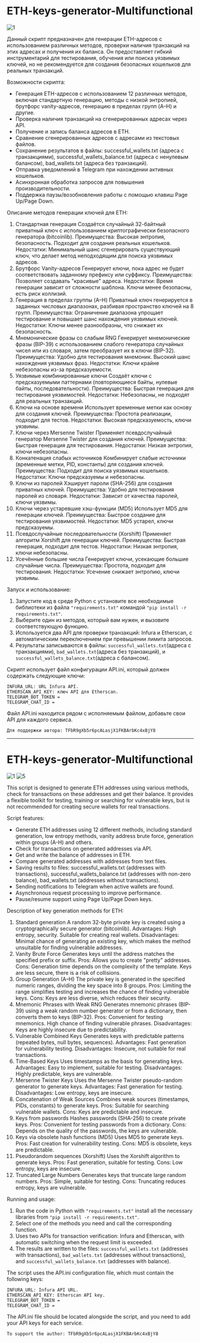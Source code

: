 # ETH-keys-generator-Multifunctional
![1](https://github.com/user-attachments/assets/e72d5fe2-0be9-47bf-bf7d-6dc03c550047)

Данный скрипт предназначен для генерации ETH-адресов с использованием различных методов, проверки наличия транзакций на этих адресах и получения их баланса. Он предоставляет гибкий инструментарий для тестирования, обучения или поиска уязвимых ключей, но не рекомендуется для создания безопасных кошельков для реальных транзакций.

Возможности скрипта:
- Генерация ETH-адресов с использованием 12 различных методов, включая стандартную генерацию, методы с низкой энтропией, брутфорс vanity-адресов, генерацию в пределах групп (A–H) и другие.
- Проверка наличия транзакций на сгенерированных адресах через API.
- Получение и запись баланса адресов в ETH.
- Сравнение сгенерированных адресов с адресами из текстовых файлов.
- Сохранение результатов в файлы: successful_wallets.txt (адреса с транзакциями), successful_wallets_balance.txt (адреса с ненулевым балансом), bad_wallets.txt (адреса без транзакций).
- Отправка уведомлений в Telegram при нахождении активных кошельков.
- Асинхронная обработка запросов для повышения производительности.
- Поддержка паузы/возобновления работы с помощью клавиш Page Up/Page Down.

Описание методов генерации ключей для ETH:
1. Стандартная генерация
Создаётся случайный 32-байтный приватный ключ с использованием криптографически безопасного генератора (bitcoinlib).
Преимущества: Высокая энтропия, безопасность. Подходит для создания реальных кошельков.
Недостатки: Минимальный шанс сгенерировать существующий ключ, что делает метод неподходящим для поиска уязвимых адресов.
2. Брутфорс Vanity-адресов
Генерирует ключи, пока адрес не будет соответствовать заданному префиксу или суффиксу.
Преимущества: Позволяет создавать "красивые" адреса.
Недостатки: Время генерации зависит от сложности шаблона. Ключи менее безопасны, есть риск коллизий.
3. Генерация в пределах группы (A–H)
Приватный ключ генерируется в заданных числовых диапазонах, разбивая пространство ключей на 8 групп.
Преимущества: Ограничение диапазона упрощает тестирование и повышает шанс нахождения уязвимых ключей.
Недостатки: Ключи менее разнообразны, что снижает их безопасность.
4. Мнемонические фразы со слабым RNG
Генерирует мнемонические фразы (BIP-39) с использованием слабого генератора случайных чисел или из словаря, затем преобразует их в ключи (BIP-32).
Преимущества: Удобно для тестирования мнемоник. Высокий шанс нахождения уязвимых фраз.
Недостатки: Ключи крайне небезопасны из-за предсказуемости.
5. Уязвимые комбинированные ключи
Создаёт ключи с предсказуемыми паттернами (повторяющиеся байты, нулевые байты, последовательности).
Преимущества: Быстрая генерация для тестирования уязвимостей.
Недостатки: Небезопасны, не подходят для реальных транзакций.
6. Ключи на основе времени
Использует временные метки как основу для создания ключей.
Преимущества: Простота реализации, подходит для тестов.
Недостатки: Высокая предсказуемость, ключи уязвимы.
7. Ключи через Mersenne Twister
Применяет псевдослучайный генератор Mersenne Twister для создания ключей.
Преимущества: Быстрая генерация для тестирования.
Недостатки: Низкая энтропия, ключи небезопасны.
8. Конкатенация слабых источников
Комбинирует слабые источники (временные метки, PID, константы) для создания ключей.
Преимущества: Подходит для поиска уязвимых кошельков.
Недостатки: Ключи предсказуемы и небезопасны.
9. Ключи из паролей
Хэширует пароли (SHA-256) для создания приватных ключей.
Преимущества: Удобно для тестирования паролей из словаря.
Недостатки: Зависит от качества паролей, ключи уязвимы.
10. Ключи через устаревшие хэш-функции (MD5)
Использует MD5 для генерации ключей.
Преимущества: Быстрое создание для тестирования уязвимостей.
Недостатки: MD5 устарел, ключи предсказуемы.
11. Псевдослучайные последовательности (Xorshift)
Применяет алгоритм Xorshift для генерации ключей.
Преимущества: Быстрая генерация, подходит для тестов.
Недостатки: Низкая энтропия, ключи небезопасны.
12. Усечённые большие числа
Генерирует ключи, усекающие большие случайные числа.
Преимущества: Простота, подходит для тестирования.
Недостатки: Усечение снижает энтропию, ключи уязвимы.

Запуск и использование:
1. Запустите код в среде Python с установите все необходимые библиотеки из файла ```"requirements.txt"``` командой ```"pip install -r requirements.txt"```.
2. Выберите один из методов, который вам нужен, и вызовите соответствующую функцию.
3. Используется два API для проверки транзакций: Infura и Etherscan, с автоматическим переключением при превышении лимита запросов.
4. Результаты записываются в файлы: ```successful_wallets.txt```(адреса с транзакциями), ```bad_wallets.txt```(адреса без транзакций), и ```successful_wallets_balance.txt```(адреса с балансом).

Скрипт использует файл конфигурации API.ini, который должен содержать следующие ключи:
```
INFURA_URL: URL Infura API.
ETHERSCAN_API_KEY: ключ API для Etherscan.
TELEGRAM_BOT_TOKEN = 
TELEGRAM_CHAT_ID = 
```
Файл API.ini находится рядом с исполняемым файлом, добавьте свои API для каждого сервиса. 

    Для поддержки автора: TFbR9gXb5r6pcALasjX1FKBArbKc4xBjY8
-------------------------------------------------------------------------------------------
# ETH-keys-generator-Multifunctional
![1](https://github.com/user-attachments/assets/e72d5fe2-0be9-47bf-bf7d-6dc03c550047)
![5](https://github.com/user-attachments/assets/89857c9b-12d1-4e3c-9a6d-21f92970db62)

This script is designed to generate ETH addresses using various methods, check for transactions on these addresses and get their balance. It provides a flexible toolkit for testing, training or searching for vulnerable keys, but is not recommended for creating secure wallets for real transactions.

Script features:
- Generate ETH addresses using 12 different methods, including standard generation, low entropy methods, vanity address brute force, generation within groups (A-H) and others.
- Check for transactions on generated addresses via API.
- Get and write the balance of addresses in ETH.
- Compare generated addresses with addresses from text files.
- Saving results to files: successful_wallets.txt (addresses with transactions), successful_wallets_balance.txt (addresses with non-zero balance), bad_wallets.txt (addresses without transactions).
- Sending notifications to Telegram when active wallets are found.
- Asynchronous request processing to improve performance.
- Pause/resume support using Page Up/Page Down keys.

Description of key generation methods for ETH:
1. Standard generation
A random 32-byte private key is created using a cryptographically secure generator (bitcoinlib).
Advantages: High entropy, security. Suitable for creating real wallets.
Disadvantages: Minimal chance of generating an existing key, which makes the method unsuitable for finding vulnerable addresses.
2. Vanity Brute Force
Generates keys until the address matches the specified prefix or suffix.
Pros: Allows you to create "pretty" addresses.
Cons: Generation time depends on the complexity of the template. Keys are less secure, there is a risk of collisions.
3. Group Generation (A–H)
The private key is generated in the specified numeric ranges, dividing the key space into 8 groups.
Pros: Limiting the range simplifies testing and increases the chance of finding vulnerable keys.
Cons: Keys are less diverse, which reduces their security.
4. Mnemonic Phrases with Weak RNG
Generates mnemonic phrases (BIP-39) using a weak random number generator or from a dictionary, then converts them to keys (BIP-32).
Pros: Convenient for testing mnemonics. High chance of finding vulnerable phrases.
Disadvantages: Keys are highly insecure due to predictability.
5. Vulnerable Combined Keys
Generates keys with predictable patterns (repeated bytes, null bytes, sequences).
Advantages: Fast generation for vulnerability testing.
Disadvantages: Insecure, not suitable for real transactions.
6. Time-Based Keys
Uses timestamps as the basis for generating keys.
Advantages: Easy to implement, suitable for testing.
Disadvantages: Highly predictable, keys are vulnerable.
7. Mersenne Twister Keys
Uses the Mersenne Twister pseudo-random generator to generate keys.
Advantages: Fast generation for testing.
Disadvantages: Low entropy, keys are insecure.
8. Concatenation of Weak Sources
Combines weak sources (timestamps, PIDs, constants) to generate keys.
Pros: Suitable for searching vulnerable wallets.
Cons: Keys are predictable and insecure.
9. Keys from passwords
Hashes passwords (SHA-256) to create private keys.
Pros: Convenient for testing passwords from a dictionary.
Cons: Depends on the quality of the passwords, the keys are vulnerable.
10. Keys via obsolete hash functions (MD5)
Uses MD5 to generate keys.
Pros: Fast creation for vulnerability testing.
Cons: MD5 is obsolete, keys are predictable.
11. Pseudorandom sequences (Xorshift)
Uses the Xorshift algorithm to generate keys.
Pros: Fast generation, suitable for testing.
Cons: Low entropy, keys are insecure.
12. Truncated Large Numbers
Generates keys that truncate large random numbers.
Pros: Simple, suitable for testing.
Cons: Truncating reduces entropy, keys are vulnerable.

Running and usage:
1. Run the code in Python with ```"requirements.txt"``` install all the necessary libraries from ```"pip install -r requirements.txt"```.
2. Select one of the methods you need and call the corresponding function.
3. Uses two APIs for transaction verification: Infura and Etherscan, with automatic switching when the request limit is exceeded.
4. The results are written to the files: ```successful_wallets.txt``` (addresses with transactions), ```bad_wallets.txt``` (addresses without transactions), and ```successful_wallets_balance.txt``` (addresses with balance).

The script uses the API.ini configuration file, which must contain the following keys:
```
INFURA_URL: Infura API URL.
ETHERSCAN_API_KEY: Etherscan API key.
TELEGRAM_BOT_TOKEN =
TELEGRAM_CHAT_ID =
```
The API.ini file should be located alongside the script, and you need to add your API keys for each service.

    To support the author: TFbR9gXb5r6pcALasjX1FKBArbKc4xBjY8


